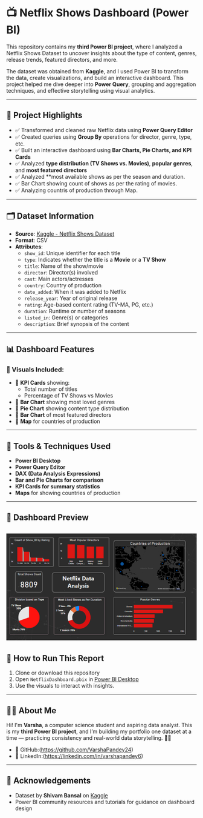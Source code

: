 # 📺 Netflix Shows Dashboard (Power BI)

This repository contains my **third Power BI project**, where I analyzed a Netflix Shows Dataset to uncover insights about the type of content, genres, release trends, featured directors, and more.

The dataset was obtained from **Kaggle**, and I used Power BI to transform the data, create visualizations, and build an interactive dashboard. This project helped me dive deeper into **Power Query**, grouping and aggregation techniques, and effective storytelling using visual analytics.

---

## 🧠 Project Highlights

- ✅ Transformed and cleaned raw Netflix data using **Power Query Editor**
- ✅ Created queries using **Group By** operations for director, genre, type, etc.
- ✅ Built an interactive dashboard using **Bar Charts, Pie Charts, and KPI Cards**
- ✅ Analyzed **type distribution (TV Shows vs. Movies)**, **popular genres**, and **most featured directors**
- ✅ Analyzed **most available shows as per the season and duration.
- ✅ Bar Chart showing count of shows as per the rating of movies.
- ✅ Analyzing countris of production through Map.

---

## 🗂 Dataset Information

- **Source**: [Kaggle - Netflix Shows Dataset](https://www.kaggle.com/datasets/shivamb/netflix-shows)
- **Format**: CSV
- **Attributes**:
  - `show_id`: Unique identifier for each title
  - `type`: Indicates whether the title is a **Movie** or a **TV Show**
  - `title`: Name of the show/movie
  - `director`: Director(s) involved
  - `cast`: Main actors/actresses
  - `country`: Country of production
  - `date_added`: When it was added to Netflix
  - `release_year`: Year of original release
  - `rating`: Age-based content rating (TV-MA, PG, etc.)
  - `duration`: Runtime or number of seasons
  - `listed_in`: Genre(s) or categories
  - `description`: Brief synopsis of the content

---

## 📊 Dashboard Features

### 📌 Visuals Included:
- 📌 **KPI Cards** showing:
  - Total number of titles
  - Percentage of TV Shows vs Movies
- 📌 **Bar Chart** showing most loved genres
- 📌 **Pie Chart** showing content type distribution
- 📌 **Bar Chart** of most featured directors
- 📌 **Map** for countries of production
---

## 🧰 Tools & Techniques Used

- **Power BI Desktop**
- **Power Query Editor**
- **DAX (Data Analysis Expressions)**
- **Bar and Pie Charts for comparison**
- **KPI Cards for summary statistics**
- **Maps** for showing countries of production

---

## 📸 Dashboard Preview

![Main Dashboard](netflixDashboard.png)
---

## 🚀 How to Run This Report

1. Clone or download this repository
2. Open `NetflixDashboard.pbix` in [Power BI Desktop](https://powerbi.microsoft.com/desktop/)
3. Use the visuals to interact with insights.

---

## 🙋‍♀️ About Me

Hi! I'm **Varsha**, a computer science student and aspiring data analyst. This is my **third Power BI project**, and I’m building my portfolio one dataset at a time — practicing consistency and real-world data storytelling. 🧠✨

- 💼 GitHub:(https://github.com/VarshaPandey24)
- 🔗 LinkedIn:(https://linkedin.com/in/varshapandey6)

---

## 🙏 Acknowledgements

- Dataset by **Shivam Bansal** on [Kaggle](https://www.kaggle.com/datasets/shivamb/netflix-shows)
- Power BI community resources and tutorials for guidance on dashboard design


